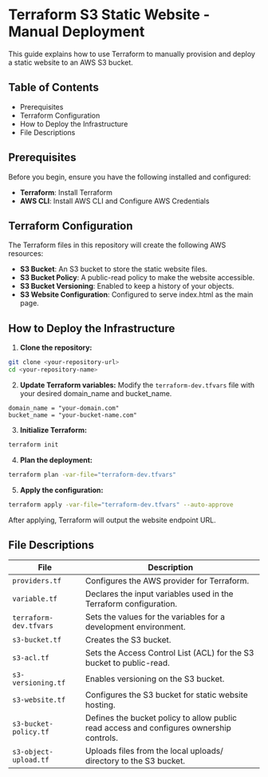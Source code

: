# Terraform S3 Static Website - Manual Deployment

This guide explains how to use Terraform to manually provision and deploy a static website to an AWS S3 bucket.

## Table of Contents
- Prerequisites
- Terraform Configuration
- How to Deploy the Infrastructure
- File Descriptions

## Prerequisites
Before you begin, ensure you have the following installed and configured:
- **Terraform**: Install Terraform
- **AWS CLI**: Install AWS CLI and Configure AWS Credentials

## Terraform Configuration
The Terraform files in this repository will create the following AWS resources:
- **S3 Bucket**: An S3 bucket to store the static website files.
- **S3 Bucket Policy**: A public-read policy to make the website accessible.
- **S3 Bucket Versioning**: Enabled to keep a history of your objects.
- **S3 Website Configuration**: Configured to serve index.html as the main page.

## How to Deploy the Infrastructure
1. **Clone the repository:**
```bash
git clone <your-repository-url>
cd <your-repository-name>
```

2. **Update Terraform variables:**
Modify the `terraform-dev.tfvars` file with your desired domain_name and bucket_name.
```hcl
domain_name = "your-domain.com"
bucket_name = "your-bucket-name.com"
```

3. **Initialize Terraform:**
```bash
terraform init
```

4. **Plan the deployment:**
```bash
terraform plan -var-file="terraform-dev.tfvars"
```

5. **Apply the configuration:**
```bash
terraform apply -var-file="terraform-dev.tfvars" --auto-approve
```

After applying, Terraform will output the website endpoint URL.

## File Descriptions

| File | Description |
|------|-------------|
| `providers.tf` | Configures the AWS provider for Terraform. |
| `variable.tf` | Declares the input variables used in the Terraform configuration. |
| `terraform-dev.tfvars` | Sets the values for the variables for a development environment. |
| `s3-bucket.tf` | Creates the S3 bucket. |
| `s3-acl.tf` | Sets the Access Control List (ACL) for the S3 bucket to public-read. |
| `s3-versioning.tf` | Enables versioning on the S3 bucket. |
| `s3-website.tf` | Configures the S3 bucket for static website hosting. |
| `s3-bucket-policy.tf` | Defines the bucket policy to allow public read access and configures ownership controls. |
| `s3-object-upload.tf` | Uploads files from the local uploads/ directory to the S3 bucket. |
